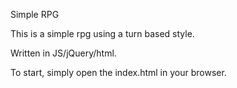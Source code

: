 Simple RPG

This is a simple rpg using a turn based style. 

Written in JS/jQuery/html.

To start, simply open the index.html in your browser.

